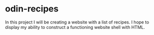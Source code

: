 # odin-recipes
In this project I will be creating a website with a list of recipes. I hope to display my ability to construct a functioning website shell with HTML.
